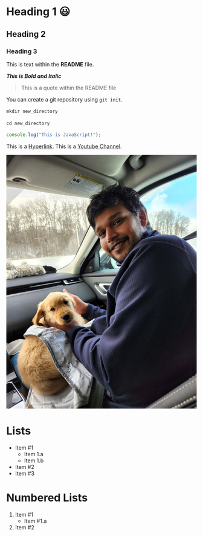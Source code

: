 # Heading 1 :smiley:

## Heading 2

### Heading 3 

This is text within the **README** file. 

***This is Bold and Italic***

> This is a quote within the README file

You can create a git repository using ```git init```. 

```
mkdir new_directory

cd new_directory
```

```javascript
console.log("This is JavaScript!");
```

This is a [Hyperlink](files/test.txt).
This is a [Youtube Channel](https://www.youtube.com/channel/UCfBG6pX9AvKfTBAX0EHLYzQ).

![Alternate Text](happy.jpeg)

# Lists

- Item #1
  - Item 1.a
  - Item 1.b
- Item #2 
- Item #3

# Numbered Lists

1. Item #1
   - Item #1.a
2. Item #2
